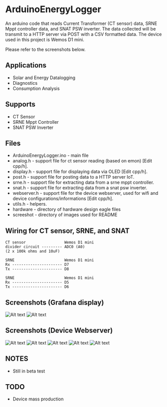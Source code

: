 ArduinoEnergyLogger
===========

An arduino code that reads Current Transformer (CT sensor) data, SRNE Mppt controller data, and SNAT PSW inverter.
The data collected will be transmit to a HTTP server via POST with a CSV formatted data.
The device used in this project is Wemos D1 mini.

Please refer to the screenshots below.

Applications
--------
* Solar and Energy Datalogging
* Diagnostics
* Consumption Analysis


Supports
--------
* CT Sensor
* SRNE Mppt Controller
* SNAT PSW Inverter


Files
-----
* ArduinoEnergyLogger.ino - main file
* analog.h - support file for ct sensor reading (based on emon) [Edit cpp/h].
* display.h - support file for displaying data via OLED [Edit cpp/h].
* post.h - support file for posting data to a HTTP server IoT.
* srne.h - support file for extracting data from a srne mppt controller.
* snat.h - support file for extracting data from a snat psw inverter.
* webserver.h - support file for the device webserver, used for wifi and device configurations/informations [Edit cpp/h].
* utils.h - helpers.
* hardware - directory of hardware design eagle files
* screeshot - directory of images used for README


Wiring for CT sensor, SRNE, and SNAT
--------------------
    CT sensor                 Wemos D1 mini
    divider circuit --------- ADC0 (A0)
    (2 x 100k ohms and 10uF)
    
    SRNE                      Wemos D1 mini
    Rx ---------------------- D7
    Tx ---------------------- D8

    SRNE                      Wemos D1 mini
    Rx ---------------------- D5
    Tx ---------------------- D6


Screenshots (Grafana display)
---------------

![Alt text](https://github.com/kerpz/ArduinoEnergyLogger/blob/main/screenshots/grafana-1.png "Page 1")
![Alt text](https://github.com/kerpz/ArduinoEnergyLogger/blob/main/screenshots/grafana-2.png "Page 2")

Screenshots (Device Webserver)
---------------

![Alt text](https://github.com/kerpz/ArduinoEnergyLogger/blob/main/screenshots/Screenshot_20210218-212110_Chrome.jpg "Main Page")
![Alt text](https://github.com/kerpz/ArduinoEnergyLogger/blob/main/screenshots/Screenshot_20210218-212210_Chrome.jpg "Information 1")
![Alt text](https://github.com/kerpz/ArduinoEnergyLogger/blob/main/screenshots/Screenshot_20210218-212221_Chrome.jpg "Information 2")
![Alt text](https://github.com/kerpz/ArduinoEnergyLogger/blob/main/screenshots/Screenshot_20210218-212327_Chrome.jpg "Configuration 1")
![Alt text](https://github.com/kerpz/ArduinoEnergyLogger/blob/main/screenshots/Screenshot_20210218-212343_Chrome.jpg "Configuration 3")


NOTES
-----
* Still in beta test

TODO
-----
* Device mass production
